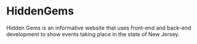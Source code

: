 # HiddenGems

Hidden Gems is an informative website that uses front-end and back-end development to show events taking place in the state of New Jersey.
